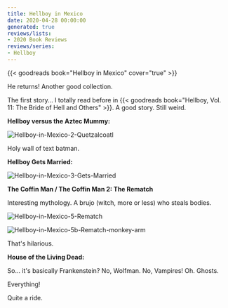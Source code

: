 ```yaml
---
title: Hellboy in Mexico
date: 2020-04-28 00:00:00
generated: true
reviews/lists:
- 2020 Book Reviews
reviews/series:
- Hellboy
---
```

{{< goodreads book="Hellboy in Mexico" cover="true" >}}

He returns! Another good collection.  

The first story... I totally read before in {{< goodreads book="Hellboy, Vol. 11: The Bride of Hell and Others" >}}. A good story. Still weird.  

<!--more-->

**Hellboy versus the Aztec Mummy:**  

![Hellboy-in-Mexico-2-Quetzalcoatl](/embeds/books/attachments/hellboy-in-mexico-2-quetzalcoatl.png)  

Holy wall of text batman.  

**Hellboy Gets Married:**  

![Hellboy-in-Mexico-3-Gets-Married](/embeds/books/attachments/hellboy-in-mexico-3-gets-married.png)  

 **The Coffin Man / The Coffin Man 2: The Rematch**  

Interesting mythology. A brujo (witch, more or less) who steals bodies.  

![Hellboy-in-Mexico-5-Rematch](/embeds/books/attachments/hellboy-in-mexico-5-rematch.png)  

![Hellboy-in-Mexico-5b-Rematch-monkey-arm](/embeds/books/attachments/hellboy-in-mexico-5b-rematch-monkey-arm.png)  

That's hilarious.  

**House of the Living Dead:**  

So... it's basically Frankenstein? No, Wolfman. No, Vampires! Oh. Ghosts.  

Everything!  

Quite a ride.


